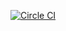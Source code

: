 [![Circle CI](https://circleci.com/gh/LaurentDumont/eve_skillbook_trading/tree/master.svg?style=svg&circle-token=ca9cfb138139d7f33cf8cdb77671ad351c27965c)](https://circleci.com/gh/LaurentDumont/eve_skillbook_trading/tree/master)
